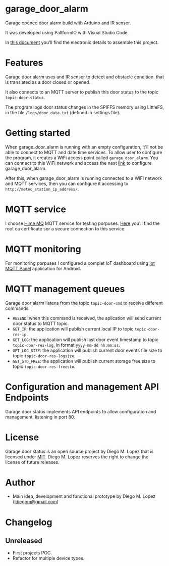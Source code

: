 # garage_door_alarm

Garage opened door alarm build with Arduino and IR sensor.

It was developed using PaltformIO with Visual Studio Code.

In [this document](./doc/README.md) you'll find the electronic details to assemble this project.

# Features

Garage door alarm uses and IR sensor to detect and obstacle condition. that is translated as a door closed or opened.

It also connects to an MQTT server to publish this door status to the topic `topic-door-status`.

The program logs door status changes in the SPIFFS memory using LittleFS, in the file `/logs/door_data.txt` (defined in settings file).

# Getting started

When garage_door_alarm is running with an empty configuration, it'll not be able to connect to MQTT and date time services. To allow user to configure the program, it creates a WiFi access point called `garage_door_alarm`. You can connect to this WiFi network and access the next [link](http://192.168.4.1) to configure garage_door_alarm.

After this, when garage_door_alarm is running connected to a WiFi network and MQTT services, then you can configure it accessing to `http://meteo_station_ip_address/`.

# MQTT service

I choose [Hime MQ](https://www.hivemq.com/) MQTT service for testing porpuses. [Here](./doc/mqtt_ca_root.crt) you'll find the root ca certificate sor a secure connection to this service.

# MQTT monitoring

For monitoring porpuses I configured a complet IoT dashboard using [Iot MQTT Panel](https://play.google.com/store/apps/details?id=snr.lab.iotmqttpanel.prod) application for Android.

<!--[Here](./doc/IoTMQTTPanel.json) is a JSON file to import in IoT MQTT Panel application to built the default dashboards.-->

<!--![Dashboard](./doc/IoTMQTTPanel_dashboard.jpg) ![Settings](./doc/IoTMQTTPanel_settings.jpg)-->

# MQTT management queues

Garage door alarm listens from the topic `topic-door-cmd` to receive different commands:

- `RESEND`: when this command is received, the aplication will send current door status to MQTT topic.
- `GET_IP`: the application will publish current local IP to topic `topic-door-res-ip`.
- `GET_LOG`: the application will publish last door event timestamp to topic `topic-door-res-log`, in format `yyyy-mm-dd hh:mm:ss`.
- `GET_LOG_SIZE`: the application will publish current door events file size to topic `topic-door-res-logsize`.
- `GET_STO_FREE`: the application will publish current storage free size to topic `topic-door-res-freesto`.

# Configuration and management API Endpoints

Garage door status implements API endpoints to allow configuration and management, listening in port 80.

<!--[Here](https://app.swaggerhub.com/apis-docs/LDiegoM/meteo_station/1.0.0) is the Open API Documentation.-->

# License

Garage door status is an open source project by Diego M. Lopez that is licensed under [MIT](https://opensource.org/licenses/MIT). Diego M. Lopez reserves the right to change the license of future releases.

# Author

- Main idea, development and functional prototype by Diego M. Lopez (ldiegom@gmail.com)

# Changelog

## Unreleased

- First projects POC.
- Refactor for multiple device types.
